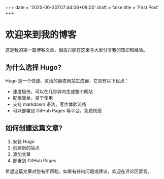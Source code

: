 +++
date = '2025-06-30T07:44:06+08:00'
draft = false
title = 'First Post'
+++
# 欢迎来到我的博客
这是我的第一篇博客文章，很高兴能在这里与大家分享我的知识和经验。

## 为什么选择 Hugo?
Hugo 是一个快速、灵活的静态网站生成器，它具有以下优点：
- 速度极快，可以在几秒钟内生成整个网站
- 配置简单，易于使用
- 支持 markdown 语法，写作体验流畅
- 可以部署到 GitHub Pages 等平台，免费托管

## 如何创建这篇文章?
1. 安装 Hugo
2. 创建新的站点
3. 添加文章
4. 部署到 GitHub Pages

希望这篇文章对您有所帮助。如果有任何问题或建议，欢迎在评论区留言。
